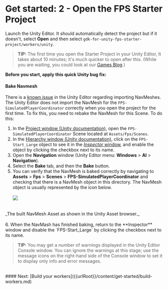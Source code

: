 # Get started: 2 - Open the FPS Starter Project

Launch the Unity Editor. It should automatically detect the project but if it doesn't, select **Open** and then select `gdk-for-unity-fps-starter-project/workers/unity`.

>**TIP:** The first time you open the Starter Project in your Unity Editor, It takes about 10 minutes; it's much quicker to open after this. (While you are waiting, you could look at our [Games Blog](https://improbable.io/games/blog).)

**Before you start, apply this quick Unity bug fix:**

#### Bake Navmesh
There is a [known issue]({{urlRoot}}/known-issues) in the Unity Editor regarding importing NavMeshes. The Unity Editor does not import the NavMesh for the `FPS-SimulatedPlayerCoordinator` correctly when you open the project for the first time. To fix this, you need to rebake the NavMesh for this Scene. To do this:

1. In the [Project window (Unity documentation)](https://docs.unity3d.com/Manual/ProjectView.html), open the `FPS-SimulatedPlayerCoordinator` Scene located at `Assets/Fps/Scenes`.
2. In the [Hierarchy window (Unity documentation)](https://docs.unity3d.com/Manual/Hierarchy.html), click on the `FPS-Start_Large` object to see it in the [*Inspector* window](https://docs.unity3d.com/Manual/UsingTheInspector.html), and enable the object by clicking the checkbox next to its name.
3. Open the **Navigation** window (Unity Editor menu: **Windows** > **AI** > **Navigation**).
4. Select the **Bake** tab, and then the **Bake** button.
5. You can verify that the NavMesh is baked correctly by navigating to **Assets** > **Fps** > **Scenes** > **FPS-SimulatedPlayerCoordinator** and checking that there is a NavMesh object in this directory. The NavMesh object is usually represented by the icon below. 
<br/><br/>
![]({{assetRoot}}assets/navmesh-fixed.png)
<br/>
_The built NavMesh Asset as shown in the Unity Asset browser._
<br/><br/>
6. When the NavMash has finished baking, return to the **Inspector** window and disable the `FPS-Start_Large` by clicking the checkbox next to its name. 

> **TIP:** You may get a number of warnings displayed in the Unity Editor Console window. You can ignore the warnings at this stage; use the message icons on the right-hand side of the Console window to set it to display only info and error messages.


<br/>
#### Next: [Build your workers]({{urlRoot}}/content/get-started/build-workers.md)

